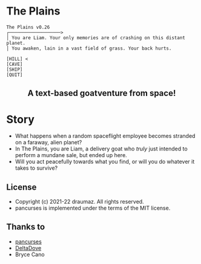 # The Plains
```
The Plains v0.26
┌───────────────────>
│ You are Liam. Your only memories are of crashing on this distant planet.
│ You awaken, lain in a vast field of grass. Your back hurts.

[HILL] <
[CAVE]
[SHIP]
[QUIT]
```
## <p align="center">A text-based goatventure from space!</p>

# Story

- What happens when a random spaceflight employee becomes stranded on a faraway, alien planet? 
- In The Plains, you are Liam, a delivery goat who _truly_ just intended to perform a mundane sale, but ended up here. 
- Will you act peacefully towards what you find, or will you do whatever it takes to survive?

## License
- Copyright (c) 2021-22 draumaz. All rights reserved.
- pancurses is implemented under the terms of the MIT license.

## Thanks to

- <a href="https://crates.io/crates/pancurses">pancurses</a>
- <a href="https://deltadove.lol">DeltaDove</a>
- Bryce Cano